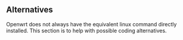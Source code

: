 Alternatives
------------

Openwrt does not always have the equivalent linux command directly installed. This section is to help with possible coding alternatives.



